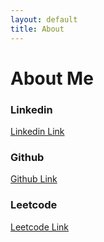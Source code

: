```yaml
---
layout: default
title: About
---
```


# About Me

### Linkedin 
[Linkedin Link](https://www.linkedin.com/in/sanchit-relan/)

### Github
[Github Link](https://github.com/srelan46)

### Leetcode
[Leetcode Link](https://leetcode.com/srelan/)